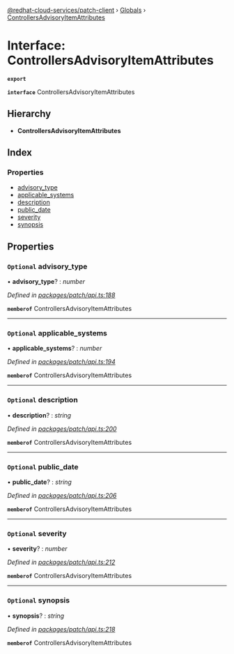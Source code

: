 [@redhat-cloud-services/patch-client](../README.md) › [Globals](../globals.md) › [ControllersAdvisoryItemAttributes](controllersadvisoryitemattributes.md)

# Interface: ControllersAdvisoryItemAttributes

**`export`** 

**`interface`** ControllersAdvisoryItemAttributes

## Hierarchy

* **ControllersAdvisoryItemAttributes**

## Index

### Properties

* [advisory_type](controllersadvisoryitemattributes.md#optional-advisory_type)
* [applicable_systems](controllersadvisoryitemattributes.md#optional-applicable_systems)
* [description](controllersadvisoryitemattributes.md#optional-description)
* [public_date](controllersadvisoryitemattributes.md#optional-public_date)
* [severity](controllersadvisoryitemattributes.md#optional-severity)
* [synopsis](controllersadvisoryitemattributes.md#optional-synopsis)

## Properties

### `Optional` advisory_type

• **advisory_type**? : *number*

*Defined in [packages/patch/api.ts:188](https://github.com/RedHatInsights/javascript-clients/blob/969a5fc/packages/patch/api.ts#L188)*

**`memberof`** ControllersAdvisoryItemAttributes

___

### `Optional` applicable_systems

• **applicable_systems**? : *number*

*Defined in [packages/patch/api.ts:194](https://github.com/RedHatInsights/javascript-clients/blob/969a5fc/packages/patch/api.ts#L194)*

**`memberof`** ControllersAdvisoryItemAttributes

___

### `Optional` description

• **description**? : *string*

*Defined in [packages/patch/api.ts:200](https://github.com/RedHatInsights/javascript-clients/blob/969a5fc/packages/patch/api.ts#L200)*

**`memberof`** ControllersAdvisoryItemAttributes

___

### `Optional` public_date

• **public_date**? : *string*

*Defined in [packages/patch/api.ts:206](https://github.com/RedHatInsights/javascript-clients/blob/969a5fc/packages/patch/api.ts#L206)*

**`memberof`** ControllersAdvisoryItemAttributes

___

### `Optional` severity

• **severity**? : *number*

*Defined in [packages/patch/api.ts:212](https://github.com/RedHatInsights/javascript-clients/blob/969a5fc/packages/patch/api.ts#L212)*

**`memberof`** ControllersAdvisoryItemAttributes

___

### `Optional` synopsis

• **synopsis**? : *string*

*Defined in [packages/patch/api.ts:218](https://github.com/RedHatInsights/javascript-clients/blob/969a5fc/packages/patch/api.ts#L218)*

**`memberof`** ControllersAdvisoryItemAttributes
